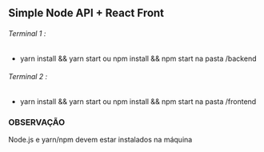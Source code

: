 ## Simple Node API + React Front

###### Terminal 1 :
 - yarn install && yarn start ou  npm install && npm start na pasta /backend
###### Terminal 2 :
 - yarn install && yarn start ou  npm install && npm start na pasta /frontend
 
 ### OBSERVAÇÃO
 Node.js e yarn/npm devem estar instalados na máquina
